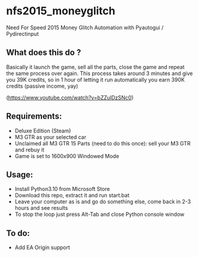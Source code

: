 # nfs2015_moneyglitch
Need For Speed 2015 Money Glitch Automation with Pyautogui / Pydirectinput
## What does this do ?
Basically it launch the game, sell all the parts, close the game and repeat the same process over again. This process takes around 3 minutes and give you 39K credits, so in 1 hour of letting it run automatically you earn 390K credits (passive income, yay)

(https://www.youtube.com/watch?v=bZZulDzSNc0)


## Requirements:
- Deluxe Edition (Steam)
- M3 GTR as your selected car
- Unclaimed all M3 GTR 15 Parts (need to do this once): sell your M3 GTR and rebuy it
- Game is set to 1600x900 Windowed Mode

## Usage:
- Install Python3.10 from Microsoft Store
- Download this repo, extract it and run start.bat
- Leave your computer as is and go do something else, come back in 2-3 hours and see results
- To stop the loop just press Alt-Tab and close Python console window

## To do:
- Add EA Origin support
